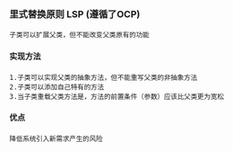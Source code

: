 ### 里式替换原则 LSP (遵循了OCP)
    子类可以扩展父类，但不能改变父类原有的功能
#### 实现方法
    1.子类可以实现父类的抽象方法，但不能重写父类的非抽象方法
    2.子类可以添加自己特有的方法
    3.当子类重载父类方法是，方法的前置条件（参数）应该比父类更为宽松
#### 优点
    降低系统引入新需求产生的风险
